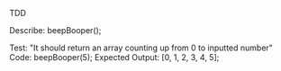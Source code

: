 TDD

Describe: beepBooper();

Test: "It should return an array counting up from 0 to inputted number"
Code: beepBooper(5);
Expected Output: [0, 1, 2, 3, 4, 5];